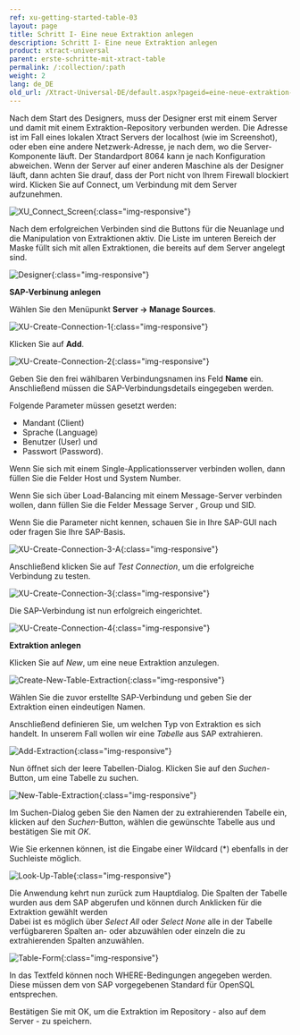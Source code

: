 ```yaml
---
ref: xu-getting-started-table-03
layout: page
title: Schritt I- Eine neue Extraktion anlegen
description: Schritt I- Eine neue Extraktion anlegen
product: xtract-universal
parent: erste-schritte-mit-xtract-table
permalink: /:collection/:path
weight: 2
lang: de_DE
old_url: /Xtract-Universal-DE/default.aspx?pageid=eine-neue-extraktion-anlegen
---
```


Nach dem Start des Designers, muss der Designer erst mit einem Server und damit mit einem Extraktion-Repository verbunden werden. Die Adresse ist im Fall eines lokalen Xtract Servers der localhost (wie im Screenshot), oder eben eine andere Netzwerk-Adresse, je nach dem, wo die Server-Komponente läuft. Der Standardport 8064 kann je nach Konfiguration abweichen. Wenn der Server auf einer anderen Maschine als der Designer läuft, dann achten Sie drauf, dass der Port nicht von Ihrem Firewall blockiert wird. Klicken Sie auf Connect, um Verbindung mit dem Server aufzunehmen. 

![XU_Connect_Screen](/img/content/xu_connect_screen%20_neu.png){:class="img-responsive"}

Nach dem erfolgreichen Verbinden sind die Buttons für die Neuanlage und die Manipulation von Extraktionen aktiv. Die Liste im unteren Bereich der Maske füllt sich mit allen Extraktionen, die bereits auf dem Server angelegt sind.

![Designer](/img/content/xu_3.x_initial_screen.png){:class="img-responsive"}

**SAP-Verbinung anlegen**

Wählen Sie den Menüpunkt **Server -> Manage Sources**.

![XU-Create-Connection-1](/img/content/server_manage_sources.png){:class="img-responsive"}

Klicken Sie auf **Add**.

![XU-Create-Connection-2](/img/content/xu_manage_sources.png){:class="img-responsive"}

Geben Sie den frei wählbaren Verbindungsnamen ins Feld **Name** ein. Anschließend müssen die SAP-Verbindungsdetails eingegeben werden. <br>

Folgende Parameter müssen gesetzt werden: <br>
- Mandant (Client)
- Sprache (Language)
- Benutzer (User) und 
- Passwort (Password). <br>

Wenn Sie sich mit einem Single-Applicationsserver verbinden wollen, dann füllen Sie die Felder Host und System Number. <br>

Wenn Sie sich über Load-Balancing mit einem Message-Server verbinden wollen, dann füllen Sie die Felder Message Server , Group und SID. <br>

Wenn Sie die Parameter nicht kennen, schauen Sie in Ihre SAP-GUI nach oder fragen Sie Ihre SAP-Basis. 

![XU-Create-Connection-3-A](/img/content/xu_source_details.png){:class="img-responsive"}

Anschließend klicken Sie auf *Test Connection*, um die erfolgreiche Verbindung zu testen. 

![XU-Create-Connection-3](/img/content/xu_test_connection.png){:class="img-responsive"}

Die SAP-Verbindung ist nun erfolgreich eingerichtet. 

![XU-Create-Connection-4](/img/content/xu_manage_source_2.png){:class="img-responsive"}

**Extraktion anlegen**

Klicken Sie auf *New*, um eine neue Extraktion anzulegen.

![Create-New-Table-Extraction](/img/content/xu_extraction_anlegen.png){:class="img-responsive"}

Wählen Sie die zuvor erstellte SAP-Verbindung und geben Sie der Extraktion einen eindeutigen Namen.

Anschließend definieren Sie, um welchen Typ von Extraktion es sich handelt. In unserem Fall wollen wir eine *Tabelle* aus SAP extrahieren. 

![Add-Extraction](/img/content/xu_tabellen_extraktion_anlegen.png){:class="img-responsive"}

Nun öffnet sich der leere Tabellen-Dialog. Klicken Sie auf den *Suchen*-Button, um eine Tabelle zu suchen.

![New-Table-Extraction](/img/content/xu_tabelle_suchen.png){:class="img-responsive"}

Im Suchen-Dialog geben Sie den Namen der zu extrahierenden Tabelle ein, klicken auf den *Suchen*-Button, wählen die gewünschte Tabelle aus und bestätigen Sie mit *OK*.

Wie Sie erkennen können, ist die Eingabe einer Wildcard (*) ebenfalls in der Suchleiste möglich.

![Look-Up-Table](/img/content/xu_tabelle_auswählen.png){:class="img-responsive"}

Die Anwendung kehrt nun zurück zum Hauptdialog. Die Spalten der Tabelle wurden aus dem SAP abgerufen und können durch Anklicken für die Extraktion gewählt werden <br>
Dabei ist es möglich über *Select All* oder *Select None* alle in der Tabelle verfügbareren Spalten an- oder abzuwählen oder einzeln die zu extrahierenden Spalten anzuwählen.

![Table-Form](/img/content/xu_felder_auswählen_where_bedingung.png){:class="img-responsive"}

In das Textfeld können noch WHERE-Bedingungen angegeben werden. Diese müssen dem von SAP vorgegebenen Standard für OpenSQL entsprechen.

Bestätigen Sie mit OK, um die Extraktion im Repository - also auf dem Server - zu speichern.

